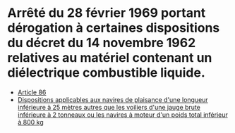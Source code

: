 # Arrêté du 28 février 1969 portant dérogation à certaines dispositions du décret du 14 novembre 1962 relatives au matériel contenant un diélectrique combustible liquide.

- [Article 86](article-86.md)
- [Dispositions applicables aux navires de plaisance d'une longueur inférieure à 25 mètres autres que les voiliers d'une jauge brute inférieure à 2 tonneaux ou les navires à moteur d'un poids total inférieur à 800 kg](dispositions-applicables-aux)
